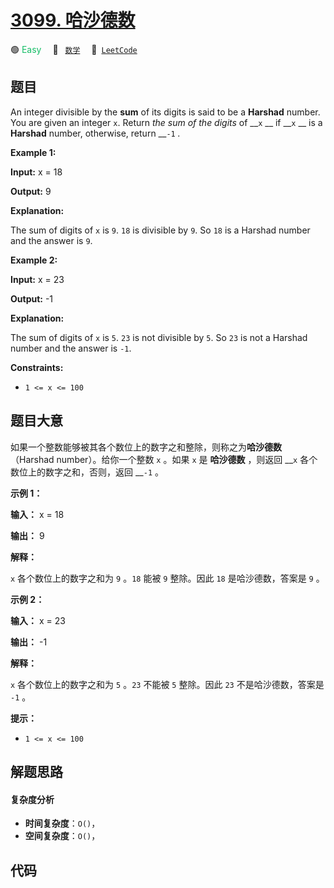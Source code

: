 # [3099. 哈沙德数](https://leetcode.com/problems/harshad-number)

🟢 <font color=#15bd66>Easy</font>&emsp; 🔖&ensp; [`数学`](/outline/tag/math.md)&emsp; 🔗&ensp;[`LeetCode`](https://leetcode.com/problems/harshad-number)

## 题目

An integer divisible by the **sum** of its digits is said to be a **Harshad**
number. You are given an integer `x`. Return _the sum of the digits_ of __`x`
__ if __`x` __ is a **Harshad** number, otherwise, return __`-1` _._



**Example 1:**

**Input:** x = 18

**Output:** 9

**Explanation:**

The sum of digits of `x` is `9`. `18` is divisible by `9`. So `18` is a
Harshad number and the answer is `9`.

**Example 2:**

**Input:** x = 23

**Output:** -1

**Explanation:**

The sum of digits of `x` is `5`. `23` is not divisible by `5`. So `23` is not
a Harshad number and the answer is `-1`.



**Constraints:**

  * `1 <= x <= 100`


## 题目大意

如果一个整数能够被其各个数位上的数字之和整除，则称之为**哈沙德数** （Harshad number）。给你一个整数 `x` 。如果 `x` 是
**哈沙德数** ，则返回 __`x` 各个数位上的数字之和，否则，返回 __`-1` 。



**示例 1：**

**输入：** x = 18

**输出：** 9

**解释：**

`x` 各个数位上的数字之和为 `9` 。`18` 能被 `9` 整除。因此 `18` 是哈沙德数，答案是 `9` 。

**示例 2：**

**输入：** x = 23

**输出：** -1

**解释：**

`x` 各个数位上的数字之和为 `5` 。`23` 不能被 `5` 整除。因此 `23` 不是哈沙德数，答案是 `-1` 。



**提示：**

  * `1 <= x <= 100`


## 解题思路

#### 复杂度分析

- **时间复杂度**：`O()`，
- **空间复杂度**：`O()`，

## 代码

```javascript

```